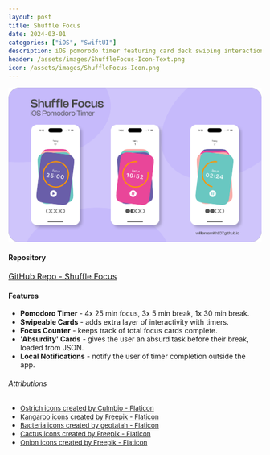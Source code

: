 ```yaml
---
layout: post
title: Shuffle Focus
date: 2024-03-01
categories: ["iOS", "SwiftUI"]
description: iOS pomorodo timer featuring card deck swiping interactions.
header: /assets/images/ShuffleFocus-Icon-Text.png
icon: /assets/images/ShuffleFocus-Icon.png
---
```

![Header Image](/assets/images/ShuffleFocus-Header.png)


#### Repository
<a style="font-size: medium" href="https://github.com/WilliamSmith107/Shuffle-Focus" title="GitHub Repo">GitHub Repo - Shuffle Focus</a>


#### Features

- **Pomodoro Timer** - 4x 25 min focus, 3x 5 min break, 1x 30 min break.
- **Swipeable Cards** - adds extra layer of interactivity with timers.
- **Focus Counter** - keeps track of total focus cards complete.
- **'Absurdity' Cards** - gives the user an absurd task before their break, loaded from JSON.
- **Local Notifications** - notify the user of timer completion outside the app.


###### Attributions

- <a style="font-size: small" href="https://www.flaticon.com/free-icons/ostrich" title="ostrich icons">Ostrich icons created by Culmbio - Flaticon</a>
- <a style="font-size: small" href="https://www.flaticon.com/free-icons/kangaroo" title="kangaroo icons">Kangaroo icons created by Freepik - Flaticon</a>
- <a style="font-size: small" href="https://www.flaticon.com/free-icons/bacteria" title="bacteria icons">Bacteria icons created by geotatah - Flaticon</a>
- <a style="font-size: small" href="https://www.flaticon.com/free-icons/cactus" title="cactus icons">Cactus icons created by Freepik - Flaticon</a>
- <a style="font-size: small" href="https://www.flaticon.com/free-icons/onion" title="onion icons">Onion icons created by Freepik - Flaticon</a>
